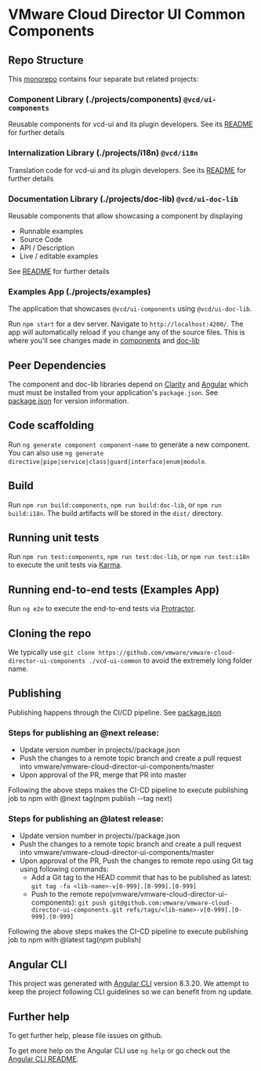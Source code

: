 # VMware Cloud Director UI Common Components

## Repo Structure

This [monorepo](https://angular.io/guide/file-structure#multiple-projects) contains four separate but related projects:

### Component Library (./projects/components) `@vcd/ui-components`

Reusable components for vcd-ui and its plugin developers. See its [README](projects/components/README.md)
for further details

### Internalization Library (./projects/i18n) `@vcd/i18n`

Translation code for vcd-ui and its plugin developers. See its [README](projects/i18n/README.md)
for further details

### Documentation Library (./projects/doc-lib) `@vcd/ui-doc-lib`

Reusable components that allow showcasing a component by displaying

-   Runnable examples
-   Source Code
-   API / Description
-   Live / editable examples

See [README](projects/doc-lib/README.md)
for further details

### Examples App (./projects/examples)

The application that showcases `@vcd/ui-components` using `@vcd/ui-doc-lib`.

Run `npm start` for a dev server. Navigate to `http://localhost:4200/`. The app will automatically reload if
you change any of the source files. This is where you'll see changes made in [components](./projects/components) and
[doc-lib](./projects/doc-lib)

## Peer Dependencies

The component and doc-lib libraries depend on [Clarity](https://clarity.design/) and [Angular](https://angular.io/)
which must must be installed from your application's `package.json`. See [package.json](package.json) for version
information.

## Code scaffolding

Run `ng generate component component-name` to generate a new component. You can also use
`ng generate directive|pipe|service|class|guard|interface|enum|module`.

## Build

Run `npm run build:components`, `npm run build:doc-lib`, or `npm run build:i18n`. The build artifacts will be stored in the `dist/` directory.

## Running unit tests

Run `npm run test:components`, `npm run test:doc-lib`, or `npm run test:i18n` to execute the unit tests via [Karma](https://karma-runner.github.io).

## Running end-to-end tests (Examples App)

Run `ng e2e` to execute the end-to-end tests via [Protractor](http://www.protractortest.org/).

## Cloning the repo

We typically use `git clone https://github.com/vmware/vmware-cloud-director-ui-components ./vcd-ui-common` to avoid
the extremely long folder name.

## Publishing

Publishing happens through the CI/CD pipeline. See [package.json](.github/workflows/ci-cd.yml)

### Steps for publishing an @next release:

-   Update version number in projects/<lib-name>/package.json
-   Push the changes to a remote topic branch and create a pull request into vmware/vmware-cloud-director-ui-components/master
-   Upon approval of the PR, merge that PR into master

Following the above steps makes the CI-CD pipeline to execute publishing job to npm with @next tag(npm publish --tag next)

### Steps for publishing an @latest release:

-   Update version number in projects/<lib-name>/package.json
-   Push the changes to a remote topic branch and create a pull request into vmware/vmware-cloud-director-ui-components/master
-   Upon approval of the PR, Push the changes to remote repo using Git tag using following commands:
    -   Add a Git tag to the HEAD commit that has to be published as latest: `git tag -fa <lib-name>-v[0-999].[0-999].[0-999]`
    -   Push to the remote repo(vmware/vmware-cloud-director-ui-components): `git push git@github.com:vmware/vmware-cloud-director-ui-components.git refs/tags/<lib-name>-v[0-999].[0-999].[0-999]`

Following the above steps makes the CI-CD pipeline to execute publishing job to npm with @latest tag(npm publish)

## Angular CLI

This project was generated with [Angular CLI](https://github.com/angular/angular-cli) version 8.3.20. We attempt to
keep the project following CLI guidelines so we can benefit from ng update.

## Further help

To get further help, please file issues on github.

To get more help on the Angular CLI use `ng help` or go check out the
[Angular CLI README](https://github.com/angular/angular-cli/blob/master/README.md).
